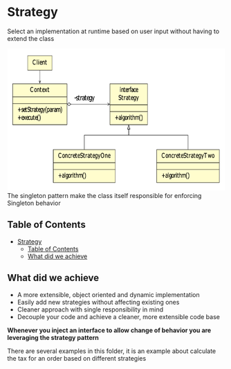 # Strategy 

Select an implementation at runtime based on user input without having to extend the class

![Uml Diagram](/Behavioral/Strategy/assets/Class-diagram-of-strategy-design-pattern.png)
The singleton pattern make the class itself responsible for enforcing Singleton behavior

## Table of Contents
- [Strategy](#strategy)
  - [Table of Contents](#table-of-contents)
  - [What did we achieve](#what-did-we-achieve)


## What did we achieve

- A more extensible, object oriented and dynamic implementation
- Easily add new strategies without affecting existing ones
- Cleaner approach with single responsibility in mind
- Decouple your code and achieve a cleaner, more extensible code base


**Whenever you inject an interface to allow change of behavior you are leveraging the strategy pattern**

There are several examples in this folder, it is an example about calculate the tax for an order based on different strategies

